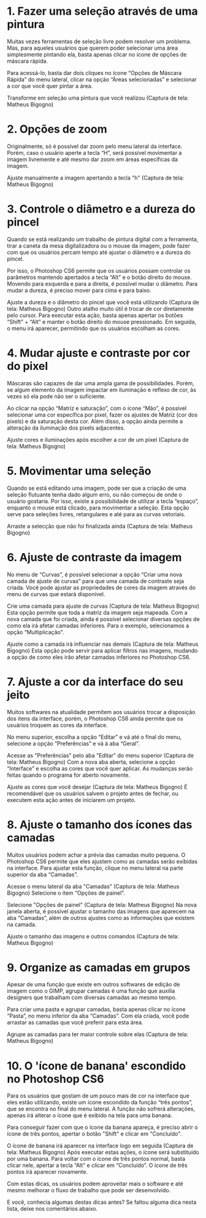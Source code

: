 # 1. Fazer uma seleção através de uma pintura
Muitas vezes ferramentas de seleção livre podem resolver um problema. Mas, para aqueles usuários que querem poder selecionar uma área simplesmente pintando ela, basta apenas clicar no ícone de opções de máscara rápida.

Para acessá-lo, basta dar dois cliques no ícone “Opções de Máscara Rápida” do menu lateral, clicar na opção “Áreas selecionadas” e selecionar a cor que você quer pintar a área.


Transforme em seleção uma pintura que você realizou (Captura de tela: Matheus Bigogno)
# 2. Opções de zoom
Originalmente, só é possível dar zoom pelo menu lateral da interface. Porém, caso o usuário aperte a tecla “H”, será possível movimentar a imagem livremente e até mesmo dar zoom em áreas específicas da imagem.


Ajuste manualmente a imagem apertando a tecla "h" (Captura de tela: Matheus Bigogno)
# 3. Controle o diâmetro e a dureza do pincel
Quando se está realizando um trabalho de pintura digital com a ferramenta, tirar a caneta da mesa digitalizadora ou o mouse da imagem, pode fazer com que os usuários percam tempo até ajustar o diâmetro e a dureza do pincel.

Por isso, o Photoshop CS6 permite que os usuários possam controlar os parâmetros mantendo apertados a tecla “Alt” e o botão direito do mouse. Movendo para esquerda e para a direita, é possível mudar o diâmetro. Para mudar a dureza, é preciso mover para cima e para baixo.


Ajuste a dureza e o diâmetro do pincel que você está utilizando (Captura de tela: Matheus Bigogno)
Outro atalho muito útil é trocar de cor diretamente pelo cursor. Para executar esta ação, basta apenas apertar os botões “Shift” + “Alt” e manter o botão direito do mouse pressionado. Em seguida, o menu irá aparecer, permitindo que os usuários escolham as cores.

# 4. Mudar ajuste e contraste por cor do pixel
Máscaras são capazes de dar uma ampla gama de possibilidades. Porém, se algum elemento da imagem impactar em iluminação e reflexo de cor, às vezes só ela pode não ser o suficiente.

Ao clicar na opção “Matriz e saturação”, com o ícone “Mão”, é possível selecionar uma cor específica por pixel, fazer os ajustes de Matriz (cor dos pixels) e da saturação desta cor. Além disso, a opção ainda permite a alteração da iluminação dos pixels adjacentes.


Ajuste cores e iluminações após escolher a cor de um pixel (Captura de tela: Matheus Bigogno)
# 5. Movimentar uma seleção
Quando se está editando uma imagem, pode ser que a criação de uma seleção flutuante tenha dado algum erro, ou não começou de onde o usuário gostaria. Por isso, existe a possibilidade de utilizar a tecla “espaço”, enquanto o mouse está clicado, para movimentar a seleção. Esta opção serve para seleções livres, retangulares e até para as curvas vetoriais.


Arraste a selecção que não foi finalizada ainda (Captura de tela: Matheus Bigogno)
# 6. Ajuste de contraste da imagem
No menu de “Curvas”, é possível selecionar a opção “Criar uma nova camada de ajuste de curvas” para que uma camada de contraste seja criada. Você pode ajustar as propriedades de cores da imagem através do menu de curvas que estará disponível.


Crie uma camada para ajuste de curvas (Captura de tela: Matheus Bigogno)
Esta opção permite que toda a matriz da imagem seja mapeada. Com a nova camada que foi criada, ainda é possível selecionar diversas opções de como ela irá afetar camadas inferiores. Para o exemplo, selecionamos a opção “Multiplicação”.


Ajuste como a camada irá influenciar nas demais (Captura de tela: Matheus Bigogno)
Esta opção pode servir para aplicar filtros nas imagens, mudando a opção de como eles irão afetar camadas inferiores no Photoshop CS6.

# 7. Ajuste a cor da interface do seu jeito
Muitos softwares na atualidade permitem aos usuários trocar a disposição dos itens da interface, porém, o Photoshop CS6 ainda permite que os usuários troquem as cores da interface.

No menu superior, escolha a opção “Editar” e vá até o final do menu, selecione a opção “Preferências” e vá à aba “Geral”.


Acesse as "Preferências" pelo aba "Editar" do menu superior (Captura de tela: Matheus Bigogno)
Com a nova aba aberta, selecione a opção “Interface” e escolha as cores que você quer aplicar. As mudanças serão feitas quando o programa for aberto novamente.


Ajuste as cores que você desejar (Captura de tela: Matheus Bigogno)
É recomendável que os usuários salvem o projeto antes de fechar, ou executem esta ação antes de iniciarem um projeto.

# 8. Ajuste o tamanho dos ícones das camadas
Muitos usuários podem achar a prévia das camadas muito pequena. O Photoshop CS6 permite que eles ajustem como as camadas serão exibidas na interface. Para ajustar esta função, clique no menu lateral na parte superior da aba “Camadas”.


Acesse o menu lateral da aba "Camadas" (Captura de tela: Matheus Bigogno)
Selecione o item “Opções de painel”.


Selecione "Opções de painel" (Captura de tela: Matheus Bigogno)
Na nova janela aberta, é possível ajustar o tamanho das imagens que aparecem na aba “Camadas”, além de outros ajustes como as informações que existem na camada.


Ajuste o tamanho das imagens e outros comandos (Captura de tela: Matheus Bigogno)
# 9. Organize as camadas em grupos
Apesar de uma função que existe em outros softwares de edição de imagem como o GIMP, agrupar camadas é uma função que auxilia designers que trabalham com diversas camadas ao mesmo tempo.

Para criar uma pasta e agrupar camadas, basta apenas clicar no ícone “Pasta”, no menu inferior da aba “Camadas”. Com ela criada, você pode arrastar as camadas que você preferir para esta área.


Agrupe as camadas para ter maior controle sobre elas (Captura de tela: Matheus Bigogno)
# 10. O 'ícone de banana' escondido no Photoshop CS6
Para os usuários que gostam de um pouco mais de cor na interface que eles estão utilizando, existe um ícone escondido da função “três pontos”, que se encontra no final do menu lateral. A função não sofrerá alterações, apenas irá alterar o ícone que é exibido na tela para uma banana.

Para conseguir fazer com que o ícone da banana apareça, é preciso abrir o ícone de três pontos, apertar o botão "Shift" e clicar em "Concluído".


O ícone de banana irá aparecer na interface logo em seguida (Captura de tela: Matheus Bigogno)
Após executar estas ações, o ícone será substituído por uma banana. Para voltar com o ícone de três pontos normal, basta clicar nele, apertar a tecla “Alt” e clicar em “Concluído”. O ícone de três pontos irá aparecer novamente.

Com estas dicas, os usuários podem aproveitar mais o software e até mesmo melhorar o fluxo de trabalho que pode ser desenvolvido.

E você, conhecia algumas destas dicas antes? Se faltou alguma dica nesta lista, deixe nos comentários abaixo.
